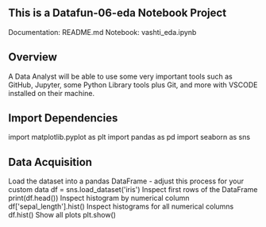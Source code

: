 ## This is a Datafun-06-eda Notebook Project
 Documentation: README.md
Notebook: vashti_eda.ipynb

## Overview

 A Data Analyst will be able to use  some very important tools such as GitHub, 
 Jupyter, some Python Library tools plus Git, 
 and more with VSCODE installed on their machine.

 ## Import Dependencies
 
 import matplotlib.pyplot as plt
 import pandas as pd
 import seaborn as sns

  ## Data Acquisition
  
 Load the dataset into a pandas DataFrame - adjust this process for your custom data
df = sns.load_dataset('iris')
 Inspect first rows of the DataFrame
print(df.head())
 Inspect histogram by numerical column
df['sepal_length'].hist()
 Inspect histograms for all numerical columns
df.hist()
Show all plots
plt.show()
















